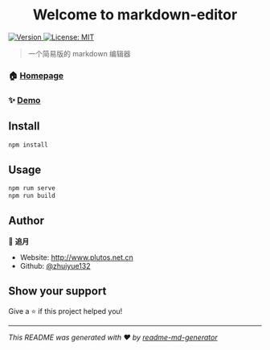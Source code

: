 <h1 align="center">Welcome to markdown-editor </h1>
<p>
  <a href="https://www.npmjs.com/package/markdown-editor" target="_blank">
    <img alt="Version" src="https://img.shields.io/npm/v/markdown-editor.svg">
  </a>

  <a href="#" target="_blank">
    <img alt="License: MIT" src="https://img.shields.io/badge/License-MIT-yellow.svg" />
  </a>
</p>

> 一个简易版的 markdown 编辑器

### 🏠 [Homepage](https://github.com/zhuiyue132/markdown-editor)

### ✨ [Demo](https://zhuiyue132.gitee.io/editor)

## Install

```sh
npm install
```

## Usage

```sh
npm rum serve
npm run build
```

## Author

👤 **追月**

- Website: http://www.plutos.net.cn
- Github: [@zhuiyue132](https://github.com/zhuiyue132)

## Show your support

Give a ⭐️ if this project helped you!

---

_This README was generated with ❤️ by [readme-md-generator](https://github.com/kefranabg/readme-md-generator)_
